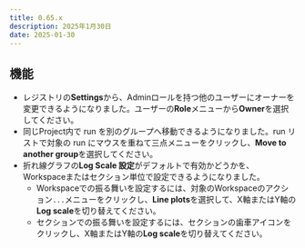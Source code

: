 ```yaml
---
title: 0.65.x
description: 2025年1月30日
date: 2025-01-30
---
```


## 機能

- レジストリの**Settings**から、Adminロールを持つ他のユーザーにオーナーを変更できるようになりました。ユーザーの**Role**メニューから**Owner**を選択してください。
- 同じProject内で run を別のグループへ移動できるようになりました。run リストで対象の run にマウスを重ねて三点メニューをクリックし、**Move to another group**を選択してください。
- 折れ線グラフの**Log Scale 設定**がデフォルトで有効かどうかを、Workspaceまたはセクション単位で設定できるようになりました。
  - Workspaceでの振る舞いを設定するには、対象のWorkspaceのアクション`...`メニューをクリックし、**Line plots**を選択して、X軸またはY軸の**Log scale**を切り替えてください。
  - セクションでの振る舞いを設定するには、セクションの歯車アイコンをクリックし、X軸またはY軸の**Log scale**を切り替えてください。